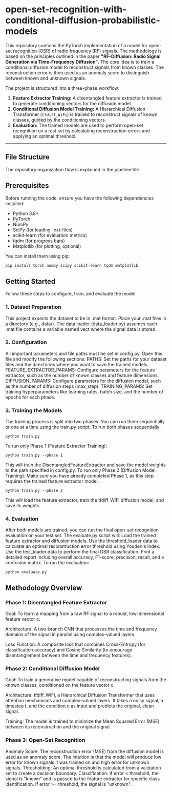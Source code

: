 # open-set-recognition-with-conditional-diffusion-probabilistic-models

This repository contains the PyTorch implementation of a model for open-set recognition (OSR) of radio frequency (RF) signals. The methodology is based on the principles outlined in the paper **"RF-Diffusion: Radio Signal Generation via Time-Frequency Diffusion"**. The core idea is to train a conditional diffusion model to reconstruct signals from known classes. The reconstruction error is then used as an anomaly score to distinguish between known and unknown signals.

The project is structured into a three-phase workflow:
1.  **Feature Extractor Training:** A disentangled feature extractor is trained to generate conditioning vectors for the diffusion model.
2.  **Conditional Diffusion Model Training:** A Hierarchical Diffusion Transformer (`tfdiff_WiFi`) is trained to reconstruct signals of known classes, guided by the conditioning vectors.
3.  **Evaluation:** The trained models are used to perform open-set recognition on a test set by calculating reconstruction errors and applying an optimal threshold.

---

## File Structure

The repository organization flow is explained in the pipeline file

## Prerequisites

Before running the code, ensure you have the following dependencies installed:

- Python 3.8+
- PyTorch
- NumPy
- SciPy (for loading `.mat` files)
- scikit-learn (for evaluation metrics)
- tqdm (for progress bars)
- Matplotlib (for plotting, optional)

You can install them using pip:
```bash
pip install torch numpy scipy scikit-learn tqdm matplotlib
```

## Getting Started
Follow these steps to configure, train, and evaluate the model.

### 1. Dataset Preparation
This project expects the dataset to be in .mat format.
Place your .mat files in a directory (e.g., data/).
The data loader (data_loader.py) assumes each .mat file contains a variable named vect where the signal data is stored.
### 2. Configuration
All important parameters and file paths must be set in config.py. Open this file and modify the following sections:
PATHS: Set the paths for your dataset files and the directories where you want to save the trained models.
FEATURE_EXTRACTOR_PARAMS: Configure parameters for the feature extractor, such as the number of known classes and feature dimensions.
DIFFUSION_PARAMS: Configure parameters for the diffusion model, such as the number of diffusion steps (max_step).
TRAINING_PARAMS: Set training hyperparameters like learning rates, batch size, and the number of epochs for each phase.
### 3. Training the Models
The training process is split into two phases. You can run them sequentially or one at a time using the train.py script.
To run both phases sequentially:
```
python train.py
```

To run only Phase 1 (Feature Extractor Training):
```
python train.py --phase 1
```
This will train the DisentangledFeatureExtractor and save the model weights to the path specified in config.py.
To run only Phase 2 (Diffusion Model Training):
Make sure you have already completed Phase 1, as this step requires the trained feature extractor model.
```
python train.py --phase 2
```
This will load the feature extractor, train the tfdiff_WiFi diffusion model, and save its weights.

### 4. Evaluation
After both models are trained, you can run the final open-set recognition evaluation on your test set.
The evaluate.py script will:
Load the trained feature extractor and diffusion models.
Use the threshold_loader data to calculate an optimal reconstruction error threshold using Youden's Index.
Use the test_loader data to perform the final OSR classification.
Print a detailed report including overall accuracy, F1-score, precision, recall, and a confusion matrix.
To run the evaluation:
```
python evaluate.py
```
## Methodology Overview
### Phase 1: Disentangled Feature Extractor
Goal: To learn a mapping from a raw RF signal to a robust, low-dimensional feature vector c.

Architecture: A two-branch CNN that processes the time and frequency domains of the signal in parallel using complex-valued layers.

Loss Function: A composite loss that combines Cross-Entropy (for classification accuracy) and Cosine Similarity (to encourage disentanglement between the time and frequency features).

### Phase 2: Conditional Diffusion Model
Goal: To train a generative model capable of reconstructing signals from the known classes, conditioned on the feature vector c.

Architecture: tfdiff_WiFi, a Hierarchical Diffusion Transformer that uses attention mechanisms and complex-valued layers. It takes a noisy signal, a timestep t, and the condition c as input and predicts the original, clean signal.

Training: The model is trained to minimize the Mean Squared Error (MSE) between its reconstruction and the original signal.

### Phase 3: Open-Set Recognition
Anomaly Score: The reconstruction error (MSE) from the diffusion model is used as an anomaly score. The intuition is that the model will produce low error for known signals it was trained on and high error for unknown signals.
Thresholding: An optimal threshold is calculated from a validation set to create a decision boundary.
Classification:
If error < threshold, the signal is "known" and is passed to the feature extractor for specific class identification.
If error >= threshold, the signal is "unknown".



